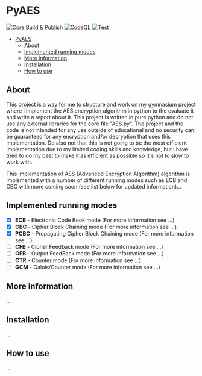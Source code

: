 # PyAES

[![Core Build & Publish](https://github.com/Glindeb/PyAES/actions/workflows/core.yml/badge.svg)](https://github.com/Glindeb/PyAES/actions/workflows/core.yml) [![CodeQL](https://github.com/Glindeb/PyAES/actions/workflows/codeql-analysis.yml/badge.svg)](https://github.com/Glindeb/PyAES/actions/workflows/codeql-analysis.yml) [![Test](https://github.com/Glindeb/PyAES/actions/workflows/test.yml/badge.svg)](https://github.com/Glindeb/PyAES/actions/workflows/test.yml)

- [PyAES](#pyaes)
  - [About](#about)
  - [Implemented running modes](#implemented-running-modes)
  - [More information](#more-information)
  - [Installation](#installation)
  - [How to use](#how-to-use)

About
---
This project is a way for me to structure and work on my gymnasium project where i implement the AES encryption algorithm in python to the evaluate it and write a report about it. This project is written in pure python and do not use any external libraries for the core file "AES.py". The project and the code is not intended for any use outside of educational and no security can be guaranteed for any encryption and/or decryption that uses this implementation. Do also not that this is not going to be the most efficient implementation due to my limited coding skills and knowledge, but i have tried to do my best to make it as efficient as possible so it´s not to slow to work with.

This implementation of AES (Advanced Encryption Algorithm) algorithm is implemented with a number of different running modes such as ECB and CBC with more coming soon (see list below for updated information)...

Implemented running modes
---
- [x] **ECB** - Electronic Code Book mode (For more information see ...)
- [x] **CBC** - Cipher Block Chaining mode (For more information see ...)
- [x] **PCBC** - Propagating Cipher Block Chaining mode (For more information see ...)
- [ ] **CFB** - Cipher Feedback mode (For more information see ...)
- [ ] **OFB** - Output FeedBack mode (For more information see ...)
- [ ] **CTR** - Counter mode (For more information see ...)
- [ ] **GCM** - Galois/Counter mode (For more information see ...)

More information
---
...

Installation
---
...

How to use
---
...
